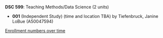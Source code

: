 **DSC 599**: Teaching Methods/Data Science (2 units)

- **001** (Independent Study) (time and location TBA) by Tiefenbruck, Janine LoBue (A50047594)

[Enrollment numbers over time](./DSC599.tsv)

